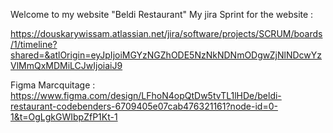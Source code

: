 Welcome to my website "Beldi Restaurant"
My jira Sprint for the website :

https://douskarywissam.atlassian.net/jira/software/projects/SCRUM/boards/1/timeline?shared=&atlOrigin=eyJpIjoiMGYzNGZhODE5NzNkNDNmODgwZjNlNDcwYzVlMmQxMDMiLCJwIjoiaiJ9

Figma Marcquitage : 
https://www.figma.com/design/LFhoN4opQtDw5tvTL1lHDe/beldi-restaurant-codebenders-6709405e07cab476321161?node-id=0-1&t=OgLgkGWIbpZfP1Kt-1
